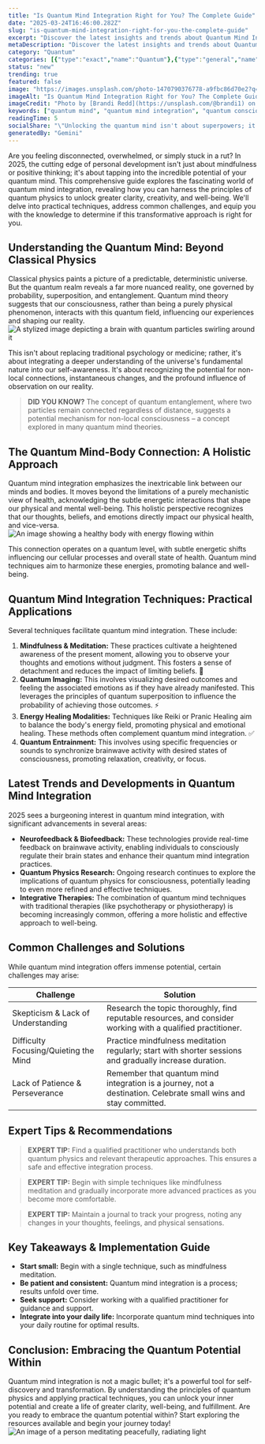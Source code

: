 ```yaml
---
title: "Is Quantum Mind Integration Right for You? The Complete Guide"
date: "2025-03-24T16:46:00.282Z"
slug: "is-quantum-mind-integration-right-for-you-the-complete-guide"
excerpt: "Discover the latest insights and trends about Quantum Mind Integration. This comprehensive guide covers everything you need to know about Quantum Mind Integration in 2025."
metaDescription: "Discover the latest insights and trends about Quantum Mind Integration. This comprehensive guide covers everything you need to know about Quantum Mind Inte..."
category: "Quantum"
categories: [{"type":"exact","name":"Quantum"},{"type":"general","name":"Neuroscience"},{"type":"medium","name":"Cognitive Science"},{"type":"specific","name":"Brain-Computer Interfaces"},{"type":"niche","name":"Neural Decoding"}]
status: "new"
trending: true
featured: false
image: "https://images.unsplash.com/photo-1470790376778-a9fbc86d70e2?q=85&w=1200&fit=max&fm=webp&auto=compress"
imageAlt: "Is Quantum Mind Integration Right for You? The Complete Guide"
imageCredit: "Photo by [Brandi Redd](https://unsplash.com/@brandi1) on Unsplash"
keywords: ["quantum mind", "quantum mind integration", "quantum consciousness", "quantum mind body connection", "integrate quantum physics mind", "quantum mind healing", "quantum mind techniques", "buy quantum mind books", "quantum mind integration therapy", "quantum mind benefits"]
readingTime: 5
socialShare: "\"Unlocking the quantum mind isn't about superpowers; it's about harnessing the universe's inherent potential for healing and transformation within yourself.\""
generatedBy: "Gemini"
---
```




Are you feeling disconnected, overwhelmed, or simply stuck in a rut?  In 2025, the cutting edge of personal development isn't just about mindfulness or positive thinking; it's about tapping into the incredible potential of your quantum mind.  This comprehensive guide explores the fascinating world of quantum mind integration, revealing how you can harness the principles of quantum physics to unlock greater clarity, creativity, and well-being.  We'll delve into practical techniques, address common challenges, and equip you with the knowledge to determine if this transformative approach is right for you.

## Understanding the Quantum Mind: Beyond Classical Physics

Classical physics paints a picture of a predictable, deterministic universe.  But the quantum realm reveals a far more nuanced reality, one governed by probability, superposition, and entanglement.  Quantum mind theory suggests that our consciousness, rather than being a purely physical phenomenon, interacts with this quantum field, influencing our experiences and shaping our reality. ![A stylized image depicting a brain with quantum particles swirling around it](https://images.unsplash.com/photo-1451187580459-43490279c0fa?q=85&w=1200&fit=max&fm=webp&auto=compress)

This isn't about replacing traditional psychology or medicine; rather, it's about integrating a deeper understanding of the universe's fundamental nature into our self-awareness.  It's about recognizing the potential for non-local connections, instantaneous changes, and the profound influence of observation on our reality.

> **DID YOU KNOW?**  The concept of quantum entanglement, where two particles remain connected regardless of distance, suggests a potential mechanism for non-local consciousness – a concept explored in many quantum mind theories.

## The Quantum Mind-Body Connection: A Holistic Approach

Quantum mind integration emphasizes the inextricable link between our minds and bodies.  It moves beyond the limitations of a purely mechanistic view of health, acknowledging the subtle energetic interactions that shape our physical and mental well-being.  This holistic perspective recognizes that our thoughts, beliefs, and emotions directly impact our physical health, and vice-versa.  ![An image showing a healthy body with energy flowing within](https://images.unsplash.com/photo-1484417894907-623942c8ee29?q=85&w=1200&fit=max&fm=webp&auto=compress)

This connection operates on a quantum level, with subtle energetic shifts influencing our cellular processes and overall state of health.  Quantum mind techniques aim to harmonize these energies, promoting balance and well-being.

## Quantum Mind Integration Techniques: Practical Applications

Several techniques facilitate quantum mind integration. These include:

1. **Mindfulness & Meditation:**  These practices cultivate a heightened awareness of the present moment, allowing you to observe your thoughts and emotions without judgment.  This fosters a sense of detachment and reduces the impact of limiting beliefs. 🔑
2. **Quantum Imaging:**  This involves visualizing desired outcomes and feeling the associated emotions as if they have already manifested.  This leverages the principles of quantum superposition to influence the probability of achieving those outcomes. ⚡
3. **Energy Healing Modalities:** Techniques like Reiki or Pranic Healing aim to balance the body's energy field, promoting physical and emotional healing.  These methods often complement quantum mind integration. ✅
4. **Quantum Entrainment:** This involves using specific frequencies or sounds to synchronize brainwave activity with desired states of consciousness, promoting relaxation, creativity, or focus.

## Latest Trends and Developments in Quantum Mind Integration

2025 sees a burgeoning interest in quantum mind integration, with significant advancements in several areas:

* **Neurofeedback & Biofeedback:**  These technologies provide real-time feedback on brainwave activity, enabling individuals to consciously regulate their brain states and enhance their quantum mind integration practices.
* **Quantum Physics Research:**  Ongoing research continues to explore the implications of quantum physics for consciousness, potentially leading to even more refined and effective techniques.
* **Integrative Therapies:**  The combination of quantum mind techniques with traditional therapies (like psychotherapy or physiotherapy) is becoming increasingly common, offering a more holistic and effective approach to well-being.

## Common Challenges and Solutions

While quantum mind integration offers immense potential, certain challenges may arise:

| Challenge                     | Solution                                                                   |
|------------------------------|---------------------------------------------------------------------------|
| Skepticism & Lack of Understanding | Research the topic thoroughly, find reputable resources, and consider working with a qualified practitioner. |
| Difficulty Focusing/Quieting the Mind | Practice mindfulness meditation regularly; start with shorter sessions and gradually increase duration. |
| Lack of Patience & Perseverance | Remember that quantum mind integration is a journey, not a destination. Celebrate small wins and stay committed. |

## Expert Tips & Recommendations

> **EXPERT TIP:** Find a qualified practitioner who understands both quantum physics and relevant therapeutic approaches. This ensures a safe and effective integration process.

> **EXPERT TIP:** Begin with simple techniques like mindfulness meditation and gradually incorporate more advanced practices as you become more comfortable.

> **EXPERT TIP:** Maintain a journal to track your progress, noting any changes in your thoughts, feelings, and physical sensations.

## Key Takeaways & Implementation Guide

* **Start small:** Begin with a single technique, such as mindfulness meditation.
* **Be patient and consistent:** Quantum mind integration is a process; results unfold over time.
* **Seek support:** Consider working with a qualified practitioner for guidance and support.
* **Integrate into your daily life:**  Incorporate quantum mind techniques into your daily routine for optimal results.

## Conclusion: Embracing the Quantum Potential Within

Quantum mind integration is not a magic bullet; it's a powerful tool for self-discovery and transformation.  By understanding the principles of quantum physics and applying practical techniques, you can unlock your inner potential and create a life of greater clarity, well-being, and fulfillment.  Are you ready to embrace the quantum potential within?  Start exploring the resources available and begin your journey today! ![An image of a person meditating peacefully, radiating light](https://images.unsplash.com/photo-1517976487492-5750f3195933?q=85&w=1200&fit=max&fm=webp&auto=compress)



